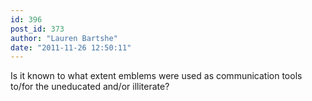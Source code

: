 ```yaml
---
id: 396
post_id: 373
author: "Lauren Bartshe"
date: "2011-11-26 12:50:11"
---
```

Is it known to what extent emblems were used as communication tools to/for the uneducated and/or illiterate?
